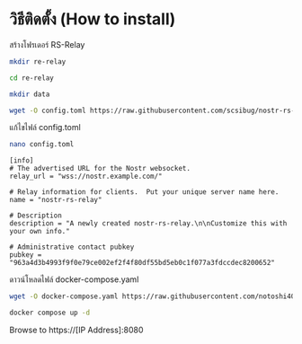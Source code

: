# วิธีติดตั้ง (How to install)
สร้างโฟรเดอร์ RS-Relay
~~~sh
mkdir re-relay 
~~~
~~~sh
cd re-relay 
~~~
~~~sh
mkdir data
~~~
```sh
wget -O config.toml https://raw.githubusercontent.com/scsibug/nostr-rs-relay/refs/heads/master/config.toml
```
แก้ไขไฟล์ config.toml
~~~sh
nano config.toml
~~~

~~~
[info]
# The advertised URL for the Nostr websocket.
relay_url = "wss://nostr.example.com/"

# Relay information for clients.  Put your unique server name here.
name = "nostr-rs-relay"

# Description
description = "A newly created nostr-rs-relay.\n\nCustomize this with your own info."

# Administrative contact pubkey
pubkey = "963a4d3b4993f9f0e79ce002ef2f4f80df55bd5eb0c1f077a3fdccdec8200652"
~~~

ดาวน์โหลดไฟล์ docker-compose.yaml
~~~sh
wget -O docker-compose.yaml https://raw.githubusercontent.com/notoshi404/nostr-relay-docker/refs/heads/main/rs-relay/docker-compose.yml
~~~
~~~sh
docker compose up -d
~~~

Browse to https://[IP Address]:8080
